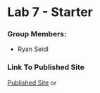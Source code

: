 # Lab 7 - Starter

### Group Members:
* Ryan Seidl

### Link To Published Site
[Published Site]() or []()